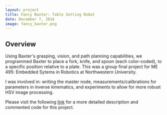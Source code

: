 ```yaml
---
layout: project
title: Fancy Baxter: Table Setting Robot
date: December 7, 2016
image: fancy_baxter.png
---
```


## Overview
Using Baxter's grasping, vision, and path planning capabilities, we programmed Baxter to place a fork, knife,
and spoon (each color-coded), to a specific position relative to a plate. This was a group final project for
ME 495: Embedded Sytems in Robotics at Northwestern University.

I was involved in: writing the master node, measurements/calibrations for parameters in inverse kinematics, and experiments
to allow for more robust HSV image processing.

Please visit the following [link](https://github.com/ShiL1617/ME495_FINAL) for a more detailed description and
commented code for this project.


